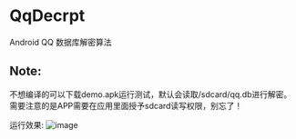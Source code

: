 # QqDecrpt
Android QQ 数据库解密算法

## Note:
不想编译的可以下载demo.apk运行测试，默认会读取/sdcard/qq.db进行解密。
需要注意的是APP需要在应用里面授予sdcard读写权限，别忘了！

运行效果:
![image](https://github.com/xxxyanchenxxx/QqDecrpt/blob/master/demo.png)
